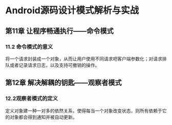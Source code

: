 # Android源码设计模式解析与实战
## 第11章 让程序畅通执行——命令模式
### 11.2 命令模式的意义
将一个请求封装成一个对象，从而让用户使用不同请求吧客户端参数化；对请求排队或者记录请求日志，以及支持可撤销的操作。

## 第12章 解决解耦的钥匙——观察者模式
### 12.2观察者模式的定义
定义对象建一种一对多的依然关系，使得每当一个对象改变状态，则所有依赖于它的对象都会得到通知并被自动更新。
